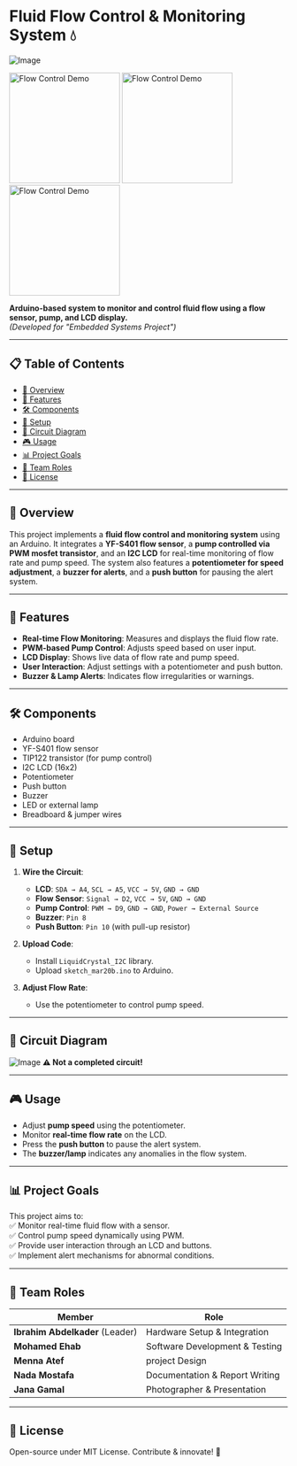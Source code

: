 # Fluid Flow Control & Monitoring System 💧  

![Image](https://github.com/user-attachments/assets/092e6a33-489a-420c-b7c5-94748cf17c35)

<img src="https://github.com/user-attachments/assets/74a89fc4-ddc7-44c1-8fde-d24d625044af" alt="Flow Control Demo" width="200" />  
<img src="https://github.com/user-attachments/assets/dcf29b05-12b0-4451-a113-fb090d97c7eb" alt="Flow Control Demo" width="200" />  
<img src="https://github.com/user-attachments/assets/3c376a1f-1283-4e38-a57c-5abc3e8c59de" alt="Flow Control Demo" width="200" />  

**Arduino-based system to monitor and control fluid flow using a flow sensor, pump, and LCD display.**  
*(Developed for "Embedded Systems Project")*  

---  

## 📋 Table of Contents  
- [📝 Overview](#-overview)  
- [🌟 Features](#-features)  
- [🛠️ Components](#-components)  
- [🔧 Setup](#-setup)  
- [🔌 Circuit Diagram](#-circuit-diagram)  
- [🎮 Usage](#-usage)  
- [📊 Project Goals](#-project-goals)  
- [👥 Team Roles](#-team-roles)  
- [📜 License](#-license)  

---  

## 📝 Overview  
This project implements a **fluid flow control and monitoring system** using an Arduino. It integrates a **YF-S401 flow sensor**, a **pump controlled via PWM mosfet transistor**, and an **I2C LCD** for real-time monitoring of flow rate and pump speed. The system also features a **potentiometer for speed adjustment**, a **buzzer for alerts**, and a **push button** for pausing the alert system.  

---  

## 🌟 Features  
- **Real-time Flow Monitoring**: Measures and displays the fluid flow rate.  
- **PWM-based Pump Control**: Adjusts speed based on user input.  
- **LCD Display**: Shows live data of flow rate and pump speed.  
- **User Interaction**: Adjust settings with a potentiometer and push button.  
- **Buzzer & Lamp Alerts**: Indicates flow irregularities or warnings.  

---  

## 🛠️ Components  
- Arduino board  
- YF-S401 flow sensor  
- TIP122 transistor (for pump control)  
- I2C LCD (16x2)  
- Potentiometer  
- Push button  
- Buzzer  
- LED or external lamp  
- Breadboard & jumper wires  

---  

## 🔧 Setup  
1. **Wire the Circuit**:  
   - **LCD**: `SDA → A4`, `SCL → A5`, `VCC → 5V`, `GND → GND`  
   - **Flow Sensor**: `Signal → D2`, `VCC → 5V`, `GND → GND`  
   - **Pump Control**: `PWM → D9`, `GND → GND`, `Power → External Source`  
   - **Buzzer**: `Pin 8`  
   - **Push Button**: `Pin 10` (with pull-up resistor)  
   
2. **Upload Code**:  
   - Install `LiquidCrystal_I2C` library.  
   - Upload `sketch_mar20b.ino` to Arduino.  

3. **Adjust Flow Rate**:  
   - Use the potentiometer to control pump speed.  

---  

## 🔌 Circuit Diagram  
![Image](https://github.com/user-attachments/assets/1c6ba3ab-a04e-4db7-a028-3cd283107b9f)
**⚠️ Not a completed circuit!**

---  

## 🎮 Usage  
- Adjust **pump speed** using the potentiometer.  
- Monitor **real-time flow rate** on the LCD.  
- Press the **push button** to pause the alert system.  
- The **buzzer/lamp** indicates any anomalies in the flow system.  

---  

## 📊 Project Goals  
This project aims to:  
✅ Monitor real-time fluid flow with a sensor.  
✅ Control pump speed dynamically using PWM.  
✅ Provide user interaction through an LCD and buttons.  
✅ Implement alert mechanisms for abnormal conditions.  

---  

## 👥 Team Roles  
| Member | Role |  
|--------|------------------------------|  
| **Ibrahim Abdelkader** (Leader) | Hardware Setup & Integration |  
| **Mohamed Ehab** | Software Development & Testing |  
| **Menna Atef** | project Design |  
| **Nada Mostafa** | Documentation & Report Writing |  
| **Jana Gamal** | Photographer & Presentation |  

---  

## 📜 License  
Open-source under MIT License. Contribute & innovate! 🚀
